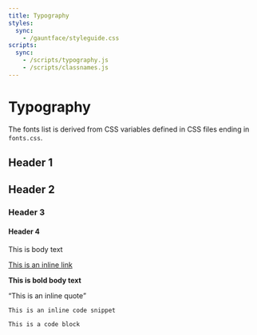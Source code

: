 ```yaml
---
title: Typography
styles:
  sync:
    - /gauntface/styleguide.css
scripts:
  sync:
    - /scripts/typography.js
    - /scripts/classnames.js
---
```


# Typography

The fonts list is derived from CSS variables defined in CSS files ending in `fonts.css`.

<section class="__hopin__js-typography">
    <h1>Header 1</h1>
    <h2>Header 2</h2>
    <h3>Header 3</h3>
    <h4>Header 4</h4>
    <p>This is body text</p>
    <p><a href="#">This is an inline link</a></p>
    <p><strong>This is bold body text</strong></p>
    <p><q>This is an inline quote</q></p>
    <p><code>This is an inline code snippet</code></p>
    <pre><code>This is a code block</code></pre>
</section>